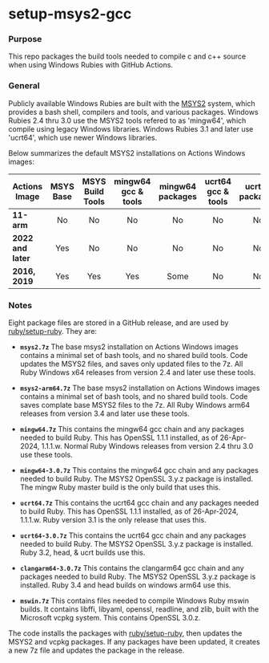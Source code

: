 # setup-msys2-gcc

### Purpose

This repo packages the build tools needed to compile c and c++ source when using Windows
Rubies with GitHub Actions.

### General

Publicly available Windows Rubies are built with the [MSYS2](https://github.com/msys2) system,
which provides a bash shell, compilers and tools, and various packages.  Windows Rubies 2.4 thru 
3.0 use the MSYS2 tools refered to as 'mingw64', which compile using legacy Windows libraries.
Windows Rubies 3.1 and later use 'ucrt64', which use newer Windows libraries.

Below summarizes the default MSYS2 installations on Actions Windows images:

| Actions<br/>Image  |  MSYS<br/>Base | MSYS<br/>Build Tools | mingw64<br/>gcc & tools | mingw64<br/>packages | ucrt64<br/>gcc & tools | ucrt64<br/>packages |
|--------------------|:--------------:|:--------------------:|:-----------------------:|:--------------------:|:----------------------:|:-------------------:|
| **11-arm**         | No  | No  | No  | No  | No  | No |
| **2022 and later** | Yes | No  | No  | No  | No  | No |
| **2016, 2019**     | Yes | Yes | Yes | Some | No  | No  |

### Notes

Eight package files are stored in a GitHub release, and are used by
[ruby/setup-ruby](https://github.com/ruby/setup-ruby).  They are:

* **`msys2.7z`** The base msys2 installation on Actions Windows images contains a minimal
set of bash tools, and no shared build tools.  Code updates the MSYS2 files, and saves only
updated files to the 7z.  All Ruby Windows x64 releases from version 2.4 and later use these
tools.

* **`msys2-arm64.7z`** The base msys2 installation on Actions Windows images contains a minimal
set of bash tools, and no shared build tools.  Code saves complate base MSYS2 files to the 7z.
All Ruby Windows arm64 releases from version 3.4 and later use these tools.

* **`mingw64.7z`** This contains the mingw64 gcc chain and any packages needed to build
Ruby.  This has OpenSSL 1.1.1 installed, as of 26-Apr-2024, 1.1.1.w.  Normal Ruby Windows
releases from version 2.4 thru 3.0 use these tools.

* **`mingw64-3.0.7z`** This contains the mingw64 gcc chain and any packages needed to build
Ruby.  The MSYS2 OpenSSL 3.y.z package is installed.  The mingw Ruby master build is the
only build that uses this.

* **`ucrt64.7z`** This contains the ucrt64 gcc chain and any packages needed to build
Ruby.  This has OpenSSL 1.1.1 installed, as of 26-Apr-2024, 1.1.1.w.  Ruby version 3.1 is
the only release that uses this.

* **`ucrt64-3.0.7z`** This contains the ucrt64 gcc chain and any packages needed to build
Ruby. The MSYS2 OpenSSL 3.y.z package is installed.  Ruby 3.2, head, & ucrt builds use this.

* **`clangarm64-3.0.7z`** This contains the clangarm64 gcc chain and any packages needed to build
Ruby. The MSYS2 OpenSSL 3.y.z package is installed.  Ruby 3.4 and head builds on windows arm64
use this.

* **`mswin.7z`** This contains files needed to compile Windows Ruby mswin builds. It contains
libffi, libyaml, openssl, readline, and zlib, built with the Microsoft vcpkg system.  This
contains OpenSSL 3.0.z.

The code installs the packages with [ruby/setup-ruby](https://github.com/ruby/setup-ruby),
then updates the MSYS2 and vcpkg packages.  If any packages have been updated, it creates
a new 7z file and updates the package in the release.
